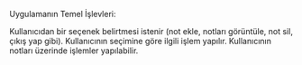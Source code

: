Uygulamanın Temel İşlevleri:

Kullanıcıdan bir seçenek belirtmesi istenir (not ekle, notları görüntüle, not sil, çıkış yap gibi).
Kullanıcının seçimine göre ilgili işlem yapılır.
Kullanıcının notları üzerinde işlemler yapılabilir.
